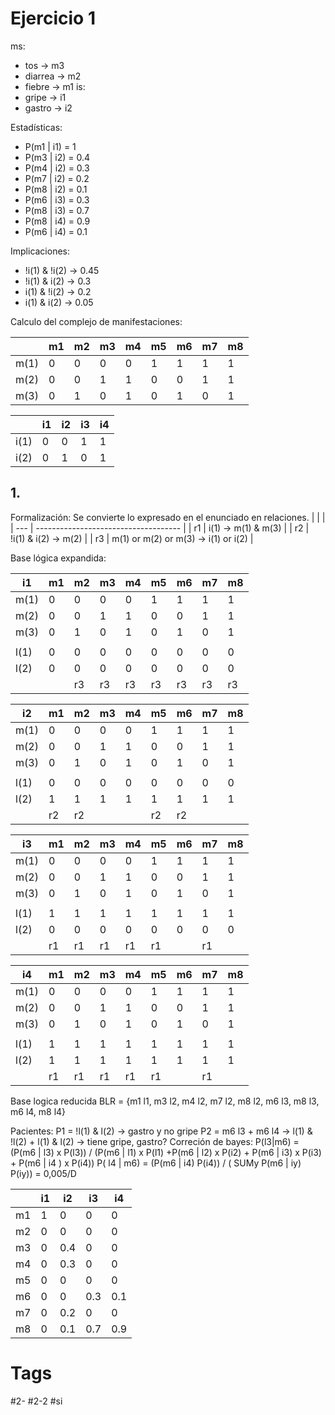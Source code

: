 # Ejercicio 1
ms:
- tos -> m3
- diarrea -> m2
- fiebre -> m1
is:
- gripe -> i1
- gastro -> i2

Estadísticas:
- P(m1 | i1) = 1
- P(m3 | i2) = 0.4
- P(m4 | i2) = 0.3
- P(m7 | i2) = 0.2
- P(m8 | i2) = 0.1
- P(m6 | i3) = 0.3
- P(m8 | i3) = 0.7
- P(m8 | i4) = 0.9
- P(m6 | i4) = 0.1

Implicaciones:
- !i(1) & !i(2) -> 0.45
- !i(1) & i(2) -> 0.3
- i(1) & !i(2) -> 0.2
- i(1)  & i(2) -> 0.05

Calculo del complejo de manifestaciones:

|      | m1  | m2  | m3  | m4  | m5  | m6  | m7  | m8  |
| ---- | --- | --- | --- | --- | --- | --- | --- | --- |
| m(1) | 0   | 0   | 0   | 0   | 1   | 1   | 1   | 1   |
| m(2) | 0   | 0   | 1   | 1   | 0   | 0   | 1   | 1   |
| m(3) | 0   | 1   | 0   | 1   | 0   | 1   | 0   | 1   |

|      | i1  | i2  | i3  | i4  |
| ---- | --- | --- | --- | --- |
| i(1) | 0   | 0   | 1   | 1   |
| i(2) | 0   | 1   | 0   | 1   |

## 1.
Formalización: 
Se convierte lo expresado en el enunciado en relaciones.
|     |                                      |
| --- | ------------------------------------ |
| r1  | i(1) -> m(1) & m(3)                  |
| r2  | !i(1) & i(2) -> m(2)                 |
| r3  | m(1) or m(2) or m(3) -> i(1) or i(2) |

Base lógica expandida:

|  i1    | m1  | m2  | m3  | m4  | m5  | m6  | m7  | m8  |
| ---- | --- | --- | --- | --- | --- | --- | --- | --- |
| m(1) | 0   | 0   | 0   | 0   | 1   | 1   | 1   | 1   |
| m(2) | 0   | 0   | 1   | 1   | 0   | 0   | 1   | 1   |
| m(3) | 0   | 1   | 0   | 1   | 0   | 1   | 0   | 1   |
|      |     |     |     |     |     |     |     |     |
| l(1) | 0   | 0   | 0   | 0   | 0   | 0   | 0   | 0   |
| l(2) | 0   | 0   | 0   | 0   | 0   | 0   | 0   | 0   |
|      |     | r3  | r3  | r3  | r3  | r3  | r3  | r3    |

| i2   | m1  | m2  | m3  | m4  | m5  | m6  | m7  | m8  |
| ---- | --- | --- | --- | --- | --- | --- | --- | --- |
| m(1) | 0   | 0   | 0   | 0   | 1   | 1   | 1   | 1   |
| m(2) | 0   | 0   | 1   | 1   | 0   | 0   | 1   | 1   |
| m(3) | 0   | 1   | 0   | 1   | 0   | 1   | 0   | 1   |
|      |     |     |     |     |     |     |     |     |
| l(1) | 0   | 0   | 0   | 0   | 0   | 0   | 0   | 0   |
| l(2) | 1   | 1   | 1   | 1   | 1   | 1   | 1   | 1   |
|      | r2  | r2  |     |     | r2  | r2  |     |     |

| i3   | m1  | m2  | m3  | m4  | m5  | m6  | m7  | m8  |
| ---- | --- | --- | --- | --- | --- | --- | --- | --- |
| m(1) | 0   | 0   | 0   | 0   | 1   | 1   | 1   | 1   |
| m(2) | 0   | 0   | 1   | 1   | 0   | 0   | 1   | 1   |
| m(3) | 0   | 1   | 0   | 1   | 0   | 1   | 0   | 1   |
|      |     |     |     |     |     |     |     |     |
| l(1) | 1   | 1   | 1   | 1   | 1   | 1   | 1   | 1   |
| l(2) | 0   | 0   | 0   | 0   | 0   | 0   | 0   | 0   |
|      | r1  | r1  | r1  | r1  | r1  |     | r1  |     |

| i4   | m1  | m2  | m3  | m4  | m5  | m6  | m7  | m8  |
| ---- | --- | --- | --- | --- | --- | --- | --- | --- |
| m(1) | 0   | 0   | 0   | 0   | 1   | 1   | 1   | 1   |
| m(2) | 0   | 0   | 1   | 1   | 0   | 0   | 1   | 1   |
| m(3) | 0   | 1   | 0   | 1   | 0   | 1   | 0   | 1   |
|      |     |     |     |     |     |     |     |     |
| l(1) | 1   | 1   | 1   | 1   | 1   | 1   | 1   | 1   |
| l(2) | 1   | 1   | 1   | 1   | 1   | 1   | 1   | 1   |
|      | r1  | r1  | r1  | r1  | r1  |     | r1  |     |

Base logica reducida
BLR = {m1 l1, m3 l2, m4 l2, m7 l2, m8 l2, m6 l3, m8 l3, m6 l4, m8 l4}

Pacientes:
P1 = !l(1) & l(2) -> gastro y no gripe
P2 = m6 l3 + m6 l4 -> l(1) & !l(2) + l(1) & l(2) -> tiene gripe, gastro?
	Correción de  bayes:
	P(l3|m6) = (P(m6 | l3) x P(l3)) / (P(m6 | l1) x P(l1) +P(m6 | l2) x P(i2) + P(m6 | i3) x P(i3) + P(m6 | i4 ) x P(i4))
	P( l4 | m6) = (P(m6 | i4) P(i4)) / ( SUMy P(m6 | iy) P(iy)) = 0,005/D

|     | i1  | i2  | i3  | i4  |
| --- | --- | --- | --- | --- |
| m1  | 1   | 0   | 0   | 0   |
| m2  | 0   | 0   | 0   | 0   |
| m3  | 0   | 0.4 | 0   | 0   |
| m4  | 0   | 0.3 | 0   | 0   |
| m5  | 0   | 0   | 0   | 0   |
| m6  | 0   | 0   | 0.3 | 0.1 |
| m7  | 0   | 0.2 | 0   | 0   |
| m8  | 0   | 0.1 | 0.7 | 0.9 |

# Tags
#2- 
#2-2 
#si 

